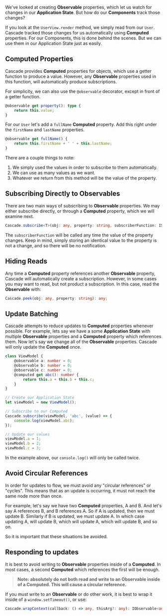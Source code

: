 We've looked at creating **Observable** properties, which let us watch for changes in our **Application State**.  But how do our **Components** track those changes?

If you look at the `UserView.render` method, we simply read from our `User`.  Cascade tracked those changes for us automatically using **Computed** properties.  For our Components, this is done behind the scenes.  But we can use them in our Application State just as easily.

## Computed Properties

Cascade provides **Computed** properties for objects, which use a getter function to produce a value.  However, any **Observable** properties used in this function, will automatically produce subscriptions.

For simplicity, we can also use the `@observable` decorator, except in front of a getter function.

```` Typescript
@observable get property(): type {
    return this.value;
}
````

For our `User` let's add a `fullName` **Computed** property.  Add this right under the `firstName` and `lastName` properties.

```` Typescript
@observable get fullName() {
    return this.firstName + ' ' + this.lastName;
}
````

There are a couple things to note:

1. We simply used the values in order to subscribe to them automatically.
2. We can use as many values as we want.
3. Whatever we return from this method will be the value of the property.

## Subscribing Directly to Observables

There are two main ways of subscribing to **Observable** properties.  We may either subscribe directly, or through a **Computed** property, which we will examine next.

```` TypeScript
Cascade.subscribe<T>(obj: any, property: string, subscriberFunction: ISubscriberFunction<T>);
````

The `subscriberFunction` will be called any time the value of the property changes.  Keep in mind, simply storing an identical value to the property is not a change, and so there will be no notification.

## Hiding Reads

Any time a **Computed** property references another **Observable** property, Cascade will automatically create a subscription.  However, in some cases you may want to read, but not product a subscription.  In this case, read the **Observable** with:

```` TypeScript
Cascade.peek(obj: any, property: string): any;
````

## Update Batching

Cascade attempts to reduce updates to **Computed** properties whenever possible.  For example, lets say we have a some **Application State** with multiple **Observable** properties and a **Computed** property which references them.  Now let's say we change all of the **Observable** properties.  Cascade will only update the **Computed** once.

```` TypeScript
class ViewModel {
    @observable a: number = 0;
    @observable b: number = 0;
    @observable c: number = 0;
    @computed get abc(): number {
        return this.a + this.b + this.c;
    }
}

// Create our Application State
let viewModel = new ViewModel();

// Subscribe to our Computed
Cascade.subscribe(viewModel, 'abc', (value) => {
    console.log(viewModel.abc);
});

// Update our values
viewModel.a = 1;
viewModel.b = 2;
viewModel.c = 3;
````

In the example above, our `console.log()` will only be called twice.

## Avoid Circular References

In order for updates to flow, we must avoid any "circular references" or "cycles".  This means that as an update is occurring, it must not reach the same node more than once.

For example, let's say we have two **Computed** properties, A and B.  And let's say A references B, and B references A.  So if A is updated, then we must update B.  Similarly if B is updated, we must update A.  In which case updating A, will update B, which will update A, which will update B, and so on.

So it is important that these situations be avoided.

## Responding to updates

It is best to avoid writing to **Observable** properties inside of a **Computed**.  In most cases, a second **Computed** which references the first will be enough.

> **Note: absolutely do not both read and write to an Observable inside of a Computed.  This will cause a circular reference.**

If you must write to an **Observable** or do other work, it is best to wrap it inside of a `window.setTimeout()`, or use:

```` TypeScript
Cascade.wrapContext(callback: () => any, thisArg?: any): IObservable<any[]>;
````
